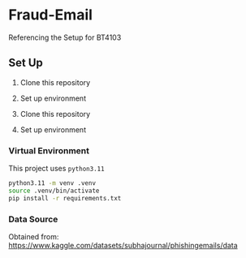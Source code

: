 # Fraud-Email

Referencing the Setup for BT4103

## Set Up

1. Clone this repository
2. Set up environment

3. Clone this repository
4. Set up environment

### Virtual Environment

This project uses `python3.11`

```bash
python3.11 -m venv .venv
source .venv/bin/activate
pip install -r requirements.txt
```

### Data Source
Obtained from: https://www.kaggle.com/datasets/subhajournal/phishingemails/data